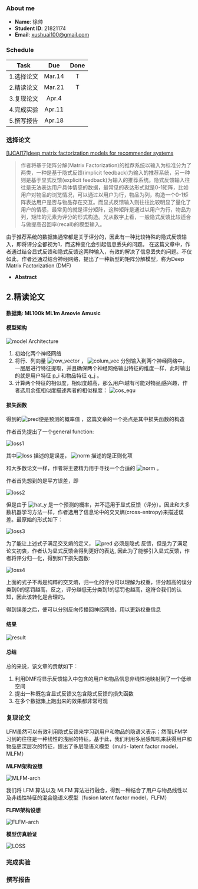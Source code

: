 ### About me
* **Name**: 徐帅  
* **Student ID**: 21821174  
* **Email**: xushuai100@gmail.com
### Schedule

Task|Due|Done
-|:-:|:-:
1.选择论文|Mar.14|T
2.精读论文|Mar.21|T
3.复现论文|Apr.4|
4.完成实验|Apr.11|
5.撰写报告|Apr.18|  
### 选择论文
[[IJCAI17]deep matrix factorization models for recommender systems](DMF.pdf)
>作者将基于矩阵分解(Matrix Factorization)的推荐系统以输入为标准分为了两类，一种是基于隐式反馈(implicit feedback)为输入的推荐系统，另一种则是基于显式反馈(explicit feedback)为输入的推荐系统。隐式反馈输入往往是无法表达用户具体情感的数据，最常见的表达形式就是0-1矩阵，比如用户对物品的浏览情况，可以通过以用户为行，物品为列，构造一个0-1矩阵表达用户是否与物品存在交互。而显式反馈输入则往往比较明显了量化了用户的情感，最常见的就是评分矩阵，这种矩阵是通过以用户为行，物品为列，矩阵的元素为评分的形式构造。光从数字上看，一般隐式反馈比较适合与做提高召回率(recall)的模型输入。

由于推荐系统的数据集通常都是关于评分的，因此有一种比较特殊的隐式反馈输入，即将评分全都视为1，而这种变化会引起信息丢失的问题。
在这篇文章中，作者通过结合显式反馈和隐式反馈这两种输入，有效的解决了信息丢失的问题。不仅如此，作者还通过结合神经网络，提出了一种新型的矩阵分解模型，称为Deep Matrix Factorization (DMF)
* **Abstract**

## 2.精读论文
#### 数据集: ML100k ML1m Amovie Amusic
#### 模型架构
![model Architecture](https://github.com/jialei0701/ANN/blob/master/%E5%BE%90%E5%B8%85-21821174/arch.png)
1. 初始化两个神经网络
2. 将行、列向量 ![row_vector](https://github.com/jialei0701/ANN/blob/master/%E5%BE%90%E5%B8%85-21821174/row_vector.svg) ， ![colum_vec](https://github.com/jialei0701/ANN/blob/master/%E5%BE%90%E5%B8%85-21821174/colum_vec.svg)  分别输入到两个神经网络中，一层层进行特征提取，并且确保两个神经网络输出特征的维度一样，此时输出的就是用户特征 p_i 和物品特征  q_j 。
3. 计算两个特征的相似度，相似度越高，那么用户i越有可能对物品j感兴趣，作者选用余弦相似度描述两者的相似程度：  ![cos_equ](https://github.com/jialei0701/ANN/blob/master/%E5%BE%90%E5%B8%85-21821174/cos.svg)
#### 损失函数
得到的![pred](https://github.com/jialei0701/ANN/blob/master/%E5%BE%90%E5%B8%85-21821174/pred.svg)便是预测的概率值 ，这篇文章的一个亮点是其中损失函数的构造

作者首先提出了一个general function:

![loss1](https://github.com/jialei0701/ANN/blob/master/%E5%BE%90%E5%B8%85-21821174/loss1.svg)

其中![loss](https://github.com/jialei0701/ANN/blob/master/%E5%BE%90%E5%B8%85-21821174/loss.svg) 描述的是误差， ![norm](https://github.com/jialei0701/ANN/blob/master/%E5%BE%90%E5%B8%85-21821174/norm.svg) 描述的是正则化项

和大多数论文一样，作者将主要精力用于寻找一个合适的 ![norm](https://github.com/jialei0701/ANN/blob/master/%E5%BE%90%E5%B8%85-21821174/norm.svg) 。

作者首先想到的是平方误差，即

![loss2](https://github.com/jialei0701/ANN/blob/master/%E5%BE%90%E5%B8%85-21821174/loss2.svg)

但是由于 ![hat_y](https://github.com/jialei0701/ANN/blob/master/%E5%BE%90%E5%B8%85-21821174/hat_y.svg) 是一个预测的概率，并不适用于显式反馈（评分）。因此和大多数机器学习方法一样，作者选用了信息论中的交叉熵(cross-entropy)来描述误差。最原始的形式如下：

![loss3](https://github.com/jialei0701/ANN/blob/master/%E5%BE%90%E5%B8%85-21821174/loss3.svg)

为了能让上述式子满足交叉熵的定义， ![pred](https://github.com/jialei0701/ANN/blob/master/%E5%BE%90%E5%B8%85-21821174/pred.svg) 必须是隐式  反馈，但是为了满足论文初衷，作者认为显式反馈会得到更好的表达, 因此为了能够引入显式反馈，作者将评分归一化，得到如下损失函数:

![loss4](https://github.com/jialei0701/ANN/blob/master/%E5%BE%90%E5%B8%85-21821174/loss4.svg)

上面的式子不再是纯粹的交叉熵，归一化的评分可以理解为权重，评分越高的误分类到0的惩罚越高，反之，评分越低无分类到1的惩罚也越高，这符合我们的认知，因此该转化是合理的。

得到误差之后，便可以分别反向传播回神经网络，用以更新权重信息
#### 结果
![result](https://github.com/jialei0701/ANN/blob/master/%E5%BE%90%E5%B8%85-21821174/result.png)
#### 总结
总的来说，该文章的贡献如下：
1. 利用DMF将显示反馈输入中包含的用户和物品信息非线性地映射到了一个低维空间
2. 提出一种既包含显式反馈又包含隐式反馈的损失函数
3. 在多个数据集上跑出来的效果都非常可观
### 复现论文
LFM虽然可以有效利用隐式反馈来学习到用户和物品的隐语义表示；然而LFM学习到的往往是一种线性的浅层的特征。基于此，我们利用多层感知机来获得用户和物品更深层次的特征，提出了多层隐语义模型（multi- latent factor model，MLFM）

**MLFM架构设想**

![MLFM-arch](https://github.com/jialei0701/ANN/blob/master/%E5%BE%90%E5%B8%85-21821174/MLFM.png)

我们将 LFM 算法以及 MLFM 算法进行融合，得到一种结合了用户与物品线性以及非线性特征的混合隐语义模型（fusion latent factor model，FLFM）

**FLFM架构设想**

![FLFM-arch](https://github.com/jialei0701/ANN/blob/master/%E5%BE%90%E5%B8%85-21821174/FLFM.png)

**模型仿真验证**

![LOSS](https://github.com/jialei0701/ANN/blob/master/%E5%BE%90%E5%B8%85-21821174/LossComp.png)

### 完成实验

### 撰写报告
